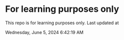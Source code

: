 # For learning purposes only
This repo is for learning purposes only.
Last updated at

Wednesday, June 5, 2024 6:42:19 AM

